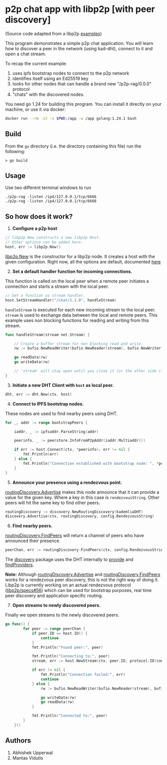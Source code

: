 # p2p chat app with libp2p [with peer discovery]
(Source code adapted from a libp2p [examples](https://github.com/libp2p/go-libp2p/tree/master/examples/chat-with-rendezvous))

This program demonstrates a simple p2p chat application. 
You will learn how to discover a peer in the network (using kad-dht), connect to it and open a chat stream.

To recap the current example:
1. uses ipfs bootstrap nodes to connect to the p2p network
2. identifies itself using an Ed25519 key
3. looks for other nodes that can handle a brand new "/p2p-rag/0.0.0" protocol
4. "chats" with the discovered nodes.

You need go 1.24 for building this program. You can install it directly on your machine, or use it via docker:
```bash
docker run --rm -it -v $PWD:/app -w /app golang:1.24.1 bash
```

## Build

From the `go` directory (i.e. the directory containing this file) run the following:

```
> go build
```

## Usage

Use two different terminal windows to run

```
./p2p-rag -listen /ip4/127.0.0.1/tcp/6666
./p2p-rag -listen /ip4/127.0.0.1/tcp/6668
```
## So how does it work?

1. **Configure a p2p host**
```go
// libp2p.New constructs a new libp2p Host.
// Other options can be added here.
host, err := libp2p.New()
```
[libp2p.New](https://pkg.go.dev/github.com/libp2p/go-libp2p#New) is the constructor for a libp2p node. It creates a host with the given configuration. Right now, all the options are default, documented [here](https://pkg.go.dev/github.com/libp2p/go-libp2p#New)

2. **Set a default handler function for incoming connections.**

This function is called on the local peer when a remote peer initiates a connection and starts a stream with the local peer.
```go
// Set a function as stream handler.
host.SetStreamHandler("/chat/1.1.0", handleStream)
```

```handleStream``` is executed for each new incoming stream to the local peer. ```stream``` is used to exchange data between the local and remote peers. This example uses non blocking functions for reading and writing from this stream.

```go
func handleStream(stream net.Stream) {

    // Create a buffer stream for non blocking read and write.
    rw := bufio.NewReadWriter(bufio.NewReader(stream), bufio.NewWriter(stream))

    go readData(rw)
    go writeData(rw)

    // 'stream' will stay open until you close it (or the other side closes it).
}
```

3. **Initiate a new DHT Client with ```host``` as local peer.**


```go
dht, err := dht.New(ctx, host)
```

4. **Connect to IPFS bootstrap nodes.**

These nodes are used to find nearby peers using DHT.

```go
for _, addr := range bootstrapPeers {

    iaddr, _ := ipfsaddr.ParseString(addr)

    peerinfo, _ := peerstore.InfoFromP2pAddr(iaddr.Multiaddr())

    if err := host.Connect(ctx, *peerinfo); err != nil {
        fmt.Println(err)
    } else {
        fmt.Println("Connection established with bootstrap node: ", *peerinfo)
    }
}
```

5. **Announce your presence using a rendezvous point.**

[routingDiscovery.Advertise](https://pkg.go.dev/github.com/libp2p/go-libp2p/p2p/discovery/routing#RoutingDiscovery.Advertise) makes this node announce that it can provide a value for the given key. Where a key in this case is ```rendezvousString```. Other peers will hit the same key to find other peers.

```go
routingDiscovery := discovery.NewRoutingDiscovery(kademliaDHT)
discovery.Advertise(ctx, routingDiscovery, config.RendezvousString)
```

6. **Find nearby peers.**

[routingDiscovery.FindPeers](https://pkg.go.dev/github.com/libp2p/go-libp2p/p2p/discovery/routing#RoutingDiscovery.FindPeers) will return a channel of peers who have announced their presence.

```go
peerChan, err := routingDiscovery.FindPeers(ctx, config.RendezvousString)
```

The [discovery](https://pkg.go.dev/github.com/libp2p/go-libp2p/p2p/discovery/routing) package uses the DHT internally to [provide](https://pkg.go.dev/github.com/libp2p/go-libp2p-kad-dht#IpfsDHT.Provide) and [findProviders](https://pkg.go.dev/github.com/libp2p/go-libp2p-kad-dht#IpfsDHT.FindProviders).

**Note:** Although [routingDiscovery.Advertise](https://pkg.go.dev/github.com/libp2p/go-libp2p/p2p/discovery/routing#RoutingDiscovery.Advertise) and [routingDiscovery.FindPeers](https://pkg.go.dev/github.com/libp2p/go-libp2p/p2p/discovery/routing#RoutingDiscovery.FindPeers) works for a rendezvous peer discovery, this is not the right way of doing it. Libp2p is currently working on an actual rendezvous protocol ([libp2p/specs#56](https://github.com/libp2p/specs/pull/56)) which can be used for bootstrap purposes, real time peer discovery and application specific routing.

7. **Open streams to newly discovered peers.**

Finally we open streams to the newly discovered peers.

```go
go func() {
		for peer := range peerChan {
			if peer.ID == host.ID() {
				continue
			}
			fmt.Println("Found peer:", peer)

			fmt.Println("Connecting to:", peer)
			stream, err := host.NewStream(ctx, peer.ID, protocol.ID(config.ProtocolID))

			if err != nil {
				fmt.Println("Connection failed:", err)
				continue
			} else {
				rw := bufio.NewReadWriter(bufio.NewReader(stream), bufio.NewWriter(stream))

				go writeData(rw)
				go readData(rw)
			}

			fmt.Println("Connected to:", peer)
		}
	}()
```

## Authors
1. Abhishek Upperwal
2. Mantas Vidutis
